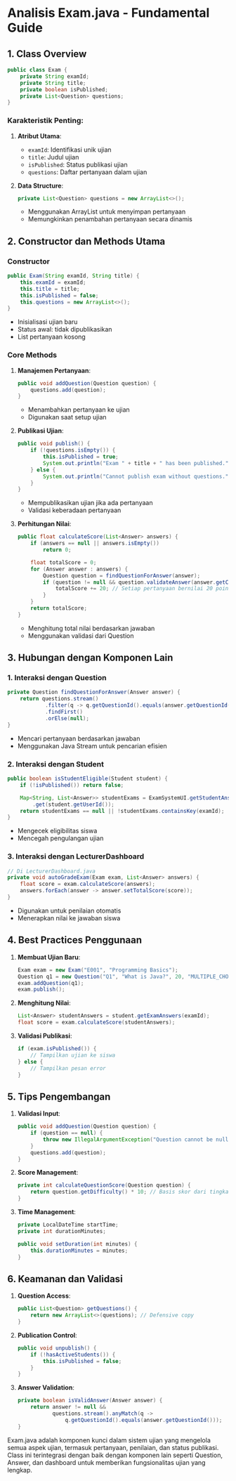 # Analisis Exam.java - Fundamental Guide

## 1. Class Overview
```java
public class Exam {
    private String examId;
    private String title;
    private boolean isPublished;
    private List<Question> questions;
}
```

### Karakteristik Penting:
1. **Atribut Utama**:
    - `examId`: Identifikasi unik ujian
    - `title`: Judul ujian
    - `isPublished`: Status publikasi ujian
    - `questions`: Daftar pertanyaan dalam ujian

2. **Data Structure**:
   ```java
   private List<Question> questions = new ArrayList<>();
   ```
    - Menggunakan ArrayList untuk menyimpan pertanyaan
    - Memungkinkan penambahan pertanyaan secara dinamis

## 2. Constructor dan Methods Utama

### Constructor
```java
public Exam(String examId, String title) {
    this.examId = examId;
    this.title = title;
    this.isPublished = false;
    this.questions = new ArrayList<>();
}
```
- Inisialisasi ujian baru
- Status awal: tidak dipublikasikan
- List pertanyaan kosong

### Core Methods

1. **Manajemen Pertanyaan**:
   ```java
   public void addQuestion(Question question) {
       questions.add(question);
   }
   ```
    - Menambahkan pertanyaan ke ujian
    - Digunakan saat setup ujian

2. **Publikasi Ujian**:
   ```java
   public void publish() {
       if (!questions.isEmpty()) {
           this.isPublished = true;
           System.out.println("Exam " + title + " has been published.");
       } else {
           System.out.println("Cannot publish exam without questions.");
       }
   }
   ```
    - Mempublikasikan ujian jika ada pertanyaan
    - Validasi keberadaan pertanyaan

3. **Perhitungan Nilai**:
   ```java
   public float calculateScore(List<Answer> answers) {
       if (answers == null || answers.isEmpty())
           return 0;

       float totalScore = 0;
       for (Answer answer : answers) {
           Question question = findQuestionForAnswer(answer);
           if (question != null && question.validateAnswer(answer.getContent())) {
               totalScore += 20; // Setiap pertanyaan bernilai 20 poin
           }
       }
       return totalScore;
   }
   ```
    - Menghitung total nilai berdasarkan jawaban
    - Menggunakan validasi dari Question

## 3. Hubungan dengan Komponen Lain

### 1. Interaksi dengan Question
```java
private Question findQuestionForAnswer(Answer answer) {
    return questions.stream()
            .filter(q -> q.getQuestionId().equals(answer.getQuestionId()))
            .findFirst()
            .orElse(null);
}
```
- Mencari pertanyaan berdasarkan jawaban
- Menggunakan Java Stream untuk pencarian efisien

### 2. Interaksi dengan Student
```java
public boolean isStudentEligible(Student student) {
    if (!isPublished()) return false;

    Map<String, List<Answer>> studentExams = ExamSystemUI.getStudentAnswers()
        .get(student.getUserId());
    return studentExams == null || !studentExams.containsKey(examId);
}
```
- Mengecek eligibilitas siswa
- Mencegah pengulangan ujian

### 3. Interaksi dengan LecturerDashboard
```java
// Di LecturerDashboard.java
private void autoGradeExam(Exam exam, List<Answer> answers) {
    float score = exam.calculateScore(answers);
    answers.forEach(answer -> answer.setTotalScore(score));
}
```
- Digunakan untuk penilaian otomatis
- Menerapkan nilai ke jawaban siswa

## 4. Best Practices Penggunaan

1. **Membuat Ujian Baru**:
   ```java
   Exam exam = new Exam("E001", "Programming Basics");
   Question q1 = new Question("Q1", "What is Java?", 20, "MULTIPLE_CHOICE");
   exam.addQuestion(q1);
   exam.publish();
   ```

2. **Menghitung Nilai**:
   ```java
   List<Answer> studentAnswers = student.getExamAnswers(examId);
   float score = exam.calculateScore(studentAnswers);
   ```

3. **Validasi Publikasi**:
   ```java
   if (exam.isPublished()) {
       // Tampilkan ujian ke siswa
   } else {
       // Tampilkan pesan error
   }
   ```

## 5. Tips Pengembangan

1. **Validasi Input**:
   ```java
   public void addQuestion(Question question) {
       if (question == null) {
           throw new IllegalArgumentException("Question cannot be null");
       }
       questions.add(question);
   }
   ```

2. **Score Management**:
   ```java
   private int calculateQuestionScore(Question question) {
       return question.getDifficulty() * 10; // Basis skor dari tingkat kesulitan
   }
   ```

3. **Time Management**:
   ```java
   private LocalDateTime startTime;
   private int durationMinutes;
   
   public void setDuration(int minutes) {
       this.durationMinutes = minutes;
   }
   ```

## 6. Keamanan dan Validasi

1. **Question Access**:
   ```java
   public List<Question> getQuestions() {
       return new ArrayList<>(questions); // Defensive copy
   }
   ```

2. **Publication Control**:
   ```java
   public void unpublish() {
       if (!hasActiveStudents()) {
           this.isPublished = false;
       }
   }
   ```

3. **Answer Validation**:
   ```java
   private boolean isValidAnswer(Answer answer) {
       return answer != null && 
              questions.stream().anyMatch(q -> 
                  q.getQuestionId().equals(answer.getQuestionId()));
   }
   ```

Exam.java adalah komponen kunci dalam sistem ujian yang mengelola semua aspek ujian, termasuk pertanyaan, penilaian, dan status publikasi. Class ini terintegrasi dengan baik dengan komponen lain seperti Question, Answer, dan dashboard untuk memberikan fungsionalitas ujian yang lengkap.